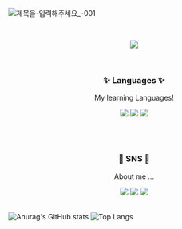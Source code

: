 ![제목을-입력해주세요_-001](https://github.com/m-i-n-s-u/m-i-n-s-u/assets/127494446/32816a76-d40f-46c4-b270-b899fd7942e8)

<br>

<p align="center">
<a href="https://hits.seeyoufarm.com"><img src="https://hits.seeyoufarm.com/api/count/incr/badge.svg?url=https%3A%2F%2Fgithub.com%2Fm-i-n-s-u&count_bg=%2388D6DB&title_bg=%23A8AFBA&icon=github.svg&icon_color=%23575757&title=&edge_flat=false"/></a>
</p>
<br>
<h3 align="center">✨ Languages ✨</h3>

<p align="center">My learning Languages! </p>


<p align="center">
<img src="https://img.shields.io/badge/C++-3766AB?style=flat-square&logo=C%2B%2B&logoColor=white"/></a>
<img src="https://img.shields.io/badge/Python-3766AB?style=flat-square&logo=Python&logoColor=white"/></a>
<img src="https://img.shields.io/badge/Java-3766AB?style=flat-square&logo=OpenJDK&logoColor=white"/></a>

</p>
 <br> <br>
 
<h3 align="center">🍕 SNS 🍕</h3>
<p align="center">About me ... </p>

<p align="center">
<img src="https://img.shields.io/badge/Insta-3766AB?style=flat-square&logo=Instagram&logoColor=white"/></a>
<img src="https://img.shields.io/badge/Velog-3766AB?style=flat-square&logo=Velog&logoColor=white"/></a>
<img src="https://img.shields.io/badge/Gmail-3766AB?style=flat-square&logo=Gmail&logoColor=white"/></a>
<br> <br>
</p>


![Anurag's GitHub stats](https://github-readme-stats.vercel.app/api?username=m-i-n-s-u&show_icons=true&theme=tokyonight)
![Top Langs](https://github-readme-stats.vercel.app/api/top-langs/?username=m-i-n-s-u&layout=donut)






 <br> <br>

</div>

